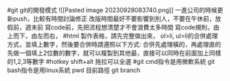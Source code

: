 #git 
git的開發模式
![[Pasted image 20230928083740.png]]
一進公司的時候更新push，比較有時間討論修正
改版時間最好不要影響到別人，不要在午休前，放假前，週末前
寫code前，先把流程想清楚才不會浪費太多時間
寫code規則，由上而下，由左而右，
#html 
製作表格，請先完整做出來，
ol>li, ul>li的合併處理方式，並填上數字，然後要合併時請遵照以下方式:
合併先處理橫的，再處理直的
先做一個填上2位數的數字，就可以複製到其他最，直接可以同時在前面加上同樣的1,2,3等數字
#hotkey 
shift+alt 拖拉可以全選
#git 
cmd指令是用微軟系統
git bash指令是用linux系統
pwd 目前路徑
git branch 
